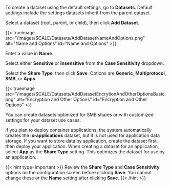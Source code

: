 &NewLine;

To create a dataset using the default settings, go to **Datasets**.
Default settings include the settings datasets inherit from the parent dataset.

Select a dataset (root, parent, or child), then click **Add Dataset**.

{{< trueimage src="/images/SCALE/Datasets/AddDatasetNameAndOptions.png" alt="Name and Options" id="Name and Options" >}}

Enter a value in **Name**.

Select either **Sensitive** or **Insensitive** from the **Case Sensitivity** dropdown.

Select the **Share Type**, then click **Save**.
Options are **Generic**, **Multiprotocol**, **SMB**, or **Apps**.

{{< trueimage src="/images/SCALE/Datasets/AddDatasetEncrytionAndOtherOptionsBasic.png" alt="Encryption and Other Options" id="Encryption and Other Options" >}}

You can create datasets optimized for SMB shares or with customized settings for your dataset use cases.

If you plan to deploy container applications, the system automatically creates the **ix-applications** dataset, but it is not used for application data storage.
If you want to store data by application, create the dataset first, then deploy your application.
When creating a dataset for an application, select **App** as the **Share Type** setting. This optimizes the dataset for use by an application.

{{< hint type=important >}}
Review the **Share Type** and **Case Sensitivity** options on the configuration screen before clicking **Save**.
You cannot change these or the **Name** setting after clicking **Save**.
{{< /hint >}}

